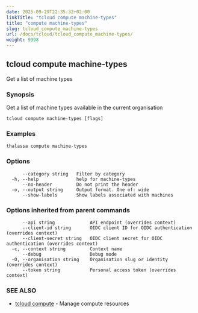 ```yaml
---
date: 2025-09-29T22:35:32+02:00
linkTitle: "tcloud compute machine-types"
title: "compute machine-types"
slug: tcloud_compute_machine-types
url: /docs/tcloud/tcloud_compute_machine-types/
weight: 9998
---
```

## tcloud compute machine-types

Get a list of machine types

### Synopsis

Get a list of machine types available in the current organisation

```
tcloud compute machine-types [flags]
```

### Examples

```
thalassa compute machine-types
```

### Options

```
      --category string   Filter by category
  -h, --help              help for machine-types
      --no-header         Do not print the header
  -o, --output string     Output format. One of: wide
      --show-labels       Show labels associated with machines
```

### Options inherited from parent commands

```
      --api string             API endpoint (overrides context)
      --client-id string       OIDC client ID for OIDC authentication (overrides context)
      --client-secret string   OIDC client secret for OIDC authentication (overrides context)
  -c, --context string         Context name
      --debug                  Debug mode
  -O, --organisation string    Organisation slug or identity (overrides context)
      --token string           Personal access token (overrides context)
```

### SEE ALSO

* [tcloud compute](/docs/tcloud/tcloud_compute/)	 - Manage compute resources

